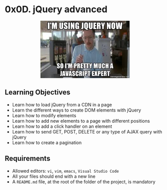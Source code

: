 # 0x0D. jQuery advanced

<p align="center">
<img src="./meme.jpeg" alt="meme">
</p>

## Learning Objectives
- Learn how to load jQuery from a CDN in a page
- Learn the different ways to create DOM elements with jQuery
- Learn how to modify elements
- Learn how to add new elements to a page with different positions
- Learn how to add a click handler on an element
- Learn how to send GET, POST, DELETE or any type of AJAX query with jQuery
- Learn how to create a pagination

## Requirements
- Allowed editors: `vi`, `vim`, `emacs`, `Visual Studio Code`
- All your files should end with a new line
- A `README.md` file, at the root of the folder of the project, is mandatory
